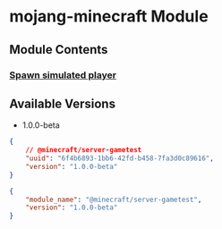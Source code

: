 # mojang-minecraft Module

## Module Contents

### [Spawn simulated player](./spawn-simulated-player.md)

## Available Versions
- 1.0.0-beta
```json
{
    // @minecraft/server-gametest
    "uuid": "6f4b6893-1bb6-42fd-b458-7fa3d0c89616",
    "version": "1.0.0-beta"
}
```
```json
{
    "module_name": "@minecraft/server-gametest",
    "version": "1.0.0-beta"
}
```